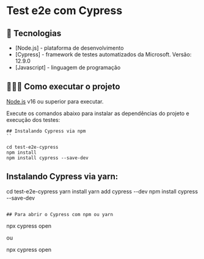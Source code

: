 
# Test e2e com Cypress

## 🚀 Tecnologias

- [Node.js] - plataforma de desenvolvimento
- [Cypress] - framework de testes automatizados da Microsoft. Versão: 12.9.0
- [Javascript] - linguagem de programação

## 👨🏻‍💻 Como executar o projeto

[Node.js](https://nodejs.org/) v16 ou superior para executar.

Execute os comandos abaixo para instalar as dependências do projeto e execução dos testes:

```
## Instalando Cypress via npm
``

cd test-e2e-cypress
npm install
npm install cypress --save-dev
```

## Instalando Cypress via yarn:

cd test-e2e-cypress
yarn install
yarn add cypress --dev
npm install cypress --save-dev
```

## Para abrir o Cypress com npm ou yarn

```
npx cypress open

ou

npx cypress open

```

